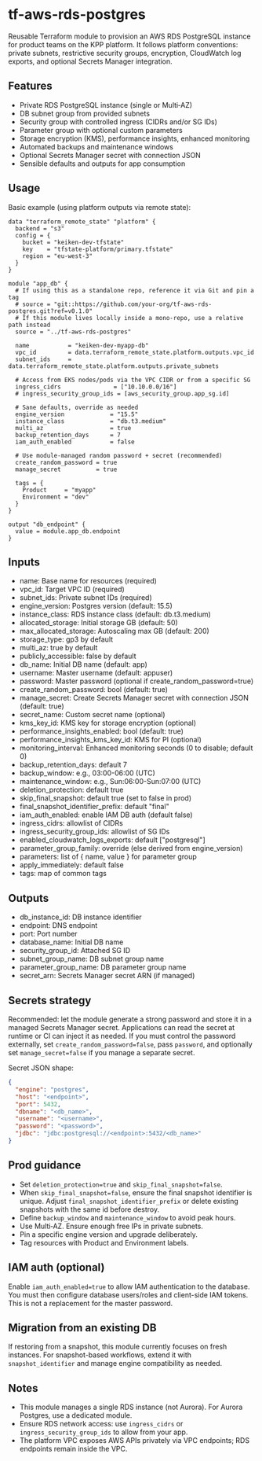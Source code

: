 # tf-aws-rds-postgres

Reusable Terraform module to provision an AWS RDS PostgreSQL instance for product teams on the KPP platform. It follows platform conventions: private subnets, restrictive security groups, encryption, CloudWatch log exports, and optional Secrets Manager integration.

## Features

- Private RDS PostgreSQL instance (single or Multi‑AZ)
- DB subnet group from provided subnets
- Security group with controlled ingress (CIDRs and/or SG IDs)
- Parameter group with optional custom parameters
- Storage encryption (KMS), performance insights, enhanced monitoring
- Automated backups and maintenance windows
- Optional Secrets Manager secret with connection JSON
- Sensible defaults and outputs for app consumption

## Usage

Basic example (using platform outputs via remote state):

```hcl
data "terraform_remote_state" "platform" {
  backend = "s3"
  config = {
    bucket = "keiken-dev-tfstate"
    key    = "tfstate-platform/primary.tfstate"
    region = "eu-west-3"
  }
}

module "app_db" {
  # If using this as a standalone repo, reference it via Git and pin a tag
  # source = "git::https://github.com/your-org/tf-aws-rds-postgres.git?ref=v0.1.0"
  # If this module lives locally inside a mono-repo, use a relative path instead
  source = "../tf-aws-rds-postgres"

  name           = "keiken-dev-myapp-db"
  vpc_id         = data.terraform_remote_state.platform.outputs.vpc_id
  subnet_ids     = data.terraform_remote_state.platform.outputs.private_subnets

  # Access from EKS nodes/pods via the VPC CIDR or from a specific SG
  ingress_cidrs               = ["10.10.0.0/16"]
  # ingress_security_group_ids = [aws_security_group.app_sg.id]

  # Sane defaults, override as needed
  engine_version             = "15.5"
  instance_class             = "db.t3.medium"
  multi_az                   = true
  backup_retention_days      = 7
  iam_auth_enabled           = false

  # Use module-managed random password + secret (recommended)
  create_random_password = true
  manage_secret          = true

  tags = {
    Product     = "myapp"
    Environment = "dev"
  }
}

output "db_endpoint" {
  value = module.app_db.endpoint
}
```

## Inputs

- name: Base name for resources (required)
- vpc_id: Target VPC ID (required)
- subnet_ids: Private subnet IDs (required)
- engine_version: Postgres version (default: 15.5)
- instance_class: RDS instance class (default: db.t3.medium)
- allocated_storage: Initial storage GB (default: 50)
- max_allocated_storage: Autoscaling max GB (default: 200)
- storage_type: gp3 by default
- multi_az: true by default
- publicly_accessible: false by default
- db_name: Initial DB name (default: app)
- username: Master username (default: appuser)
- password: Master password (optional if create_random_password=true)
- create_random_password: bool (default: true)
- manage_secret: Create Secrets Manager secret with connection JSON (default: true)
- secret_name: Custom secret name (optional)
- kms_key_id: KMS key for storage encryption (optional)
- performance_insights_enabled: bool (default: true)
- performance_insights_kms_key_id: KMS for PI (optional)
- monitoring_interval: Enhanced monitoring seconds (0 to disable; default 0)
- backup_retention_days: default 7
- backup_window: e.g., 03:00-06:00 (UTC)
- maintenance_window: e.g., Sun:06:00-Sun:07:00 (UTC)
- deletion_protection: default true
- skip_final_snapshot: default true (set to false in prod)
- final_snapshot_identifier_prefix: default "final"
- iam_auth_enabled: enable IAM DB auth (default false)
- ingress_cidrs: allowlist of CIDRs
- ingress_security_group_ids: allowlist of SG IDs
- enabled_cloudwatch_logs_exports: default ["postgresql"]
- parameter_group_family: override (else derived from engine_version)
- parameters: list of { name, value } for parameter group
- apply_immediately: default false
- tags: map of common tags

## Outputs

- db_instance_id: DB instance identifier
- endpoint: DNS endpoint
- port: Port number
- database_name: Initial DB name
- security_group_id: Attached SG ID
- subnet_group_name: DB subnet group name
- parameter_group_name: DB parameter group name
- secret_arn: Secrets Manager secret ARN (if managed)

## Secrets strategy

Recommended: let the module generate a strong password and store it in a managed Secrets Manager secret. Applications can read the secret at runtime or CI can inject it as needed. If you must control the password externally, set `create_random_password=false`, pass `password`, and optionally set `manage_secret=false` if you manage a separate secret.

Secret JSON shape:

```json
{
  "engine": "postgres",
  "host": "<endpoint>",
  "port": 5432,
  "dbname": "<db_name>",
  "username": "<username>",
  "password": "<password>",
  "jdbc": "jdbc:postgresql://<endpoint>:5432/<db_name>"
}
```

## Prod guidance

- Set `deletion_protection=true` and `skip_final_snapshot=false`.
- When `skip_final_snapshot=false`, ensure the final snapshot identifier is unique. Adjust `final_snapshot_identifier_prefix` or delete existing snapshots with the same id before destroy.
- Define `backup_window` and `maintenance_window` to avoid peak hours.
- Use Multi‑AZ. Ensure enough free IPs in private subnets.
- Pin a specific engine version and upgrade deliberately.
- Tag resources with Product and Environment labels.

## IAM auth (optional)

Enable `iam_auth_enabled=true` to allow IAM authentication to the database. You must then configure database users/roles and client-side IAM tokens. This is not a replacement for the master password.

## Migration from an existing DB

If restoring from a snapshot, this module currently focuses on fresh instances. For snapshot-based workflows, extend it with `snapshot_identifier` and manage engine compatibility as needed.

## Notes

- This module manages a single RDS instance (not Aurora). For Aurora Postgres, use a dedicated module.
- Ensure RDS network access: use `ingress_cidrs` or `ingress_security_group_ids` to allow from your app.
- The platform VPC exposes AWS APIs privately via VPC endpoints; RDS endpoints remain inside the VPC.
